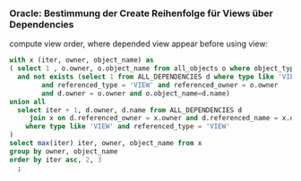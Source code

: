 ### Oracle: Bestimmung der Create Reihenfolge für Views über Dependencies

compute view order, where depended view appear before using view:
```sql
with x (iter, owner, object_name) as
( select 1 , o.owner, o.object_name from all_objects o where object_type = 'VIEW' and owner = 'QQRPAASDB'
  and not exists (select 1 from ALL_DEPENDENCIES d where type like 'VIEW'
        and referenced_type = 'VIEW' and referenced_owner = o.owner
        and d.owner = o.owner and o.object_name=d.name)
union all
  select iter + 1, d.owner, d.name from ALL_DEPENDENCIES d
     join x on d.referenced_owner = x.owner and d.referenced_name = x.object_name
    where type like 'VIEW' and referenced_type = 'VIEW'
)
select max(iter) iter, owner, object_name from x
group by owner, object_name
order by iter asc, 2, 3
  ;
```

